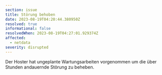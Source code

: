 ```yaml
---
section: issue
title: Störung behoben
date: 2023-08-19T04:20:44.380950Z
resolved: true
informational: false
resolvedWhen: 2023-08-19T04:27:01.929374Z
affected:
  - netdata
severity: disrupted
---
```

Der Hoster hat ungeplante Wartungsarbeiten vorgenommen um die über Stunden andauernde Störung zu beheben.

        
